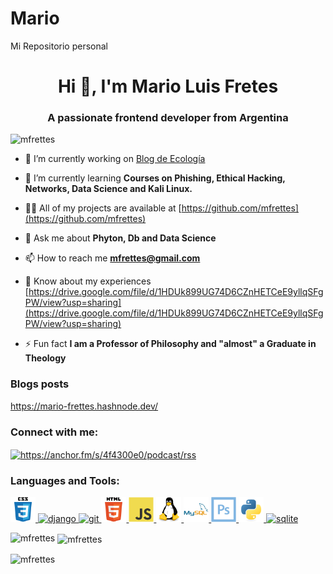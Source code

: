 # Mario
Mi Repositorio personal


<h1 align="center">Hi 👋, I'm Mario Luis Fretes</h1>
<h3 align="center">A passionate frontend developer from Argentina</h3>

<p align="left"> <img src="https://komarev.com/ghpvc/?username=mfrettes&label=Profile%20views&color=0e75b6&style=flat" alt="mfrettes" /> </p>

- 🔭 I’m currently working on [Blog de Ecología](https://github.com/mfrettes/proyecto_final)

- 🌱 I’m currently learning **Courses on Phishing, Ethical Hacking, Networks, Data Science and Kali Linux.**

- 👨‍💻 All of my projects are available at [https://github.com/mfrettes](https://github.com/mfrettes)

- 💬 Ask me about **Phyton, Db and Data Science**

- 📫 How to reach me **mfrettes@gmail.com**

- 📄 Know about my experiences [https://drive.google.com/file/d/1HDUk899UG74D6CZnHETCeE9yllqSFgPW/view?usp=sharing](https://drive.google.com/file/d/1HDUk899UG74D6CZnHETCeE9yllqSFgPW/view?usp=sharing)

- ⚡ Fun fact **I am a Professor of Philosophy and "almost" a Graduate in Theology**

### Blogs posts
<!-- BLOG-POST-LIST:START -->
https://mario-frettes.hashnode.dev/
<!-- BLOG-POST-LIST:END -->

<h3 align="left">Connect with me:</h3>
<p align="left">
<a href="https://open.spotify.com/show/43C7q82TV6YHqunTfsNhuH" target="blank"><img align="center" src="https://raw.githubusercontent.com/rahuldkjain/github-profile-readme-generator/master/src/images/icons/Social/rss.svg" alt="https://anchor.fm/s/4f4300e0/podcast/rss" height="30" width="40" /></a>
</p>

<h3 align="left">Languages and Tools:</h3>
<p align="left"> <a href="https://www.w3schools.com/css/" target="_blank" rel="noreferrer"> <img src="https://raw.githubusercontent.com/devicons/devicon/master/icons/css3/css3-original-wordmark.svg" alt="css3" width="40" height="40"/> </a> <a href="https://www.djangoproject.com/" target="_blank" rel="noreferrer"> <img src="https://cdn.worldvectorlogo.com/logos/django.svg" alt="django" width="40" height="40"/> </a> <a href="https://git-scm.com/" target="_blank" rel="noreferrer"> <img src="https://www.vectorlogo.zone/logos/git-scm/git-scm-icon.svg" alt="git" width="40" height="40"/> </a> <a href="https://www.w3.org/html/" target="_blank" rel="noreferrer"> <img src="https://raw.githubusercontent.com/devicons/devicon/master/icons/html5/html5-original-wordmark.svg" alt="html5" width="40" height="40"/> </a> <a href="https://developer.mozilla.org/en-US/docs/Web/JavaScript" target="_blank" rel="noreferrer"> <img src="https://raw.githubusercontent.com/devicons/devicon/master/icons/javascript/javascript-original.svg" alt="javascript" width="40" height="40"/> </a> <a href="https://www.linux.org/" target="_blank" rel="noreferrer"> <img src="https://raw.githubusercontent.com/devicons/devicon/master/icons/linux/linux-original.svg" alt="linux" width="40" height="40"/> </a> <a href="https://www.mysql.com/" target="_blank" rel="noreferrer"> <img src="https://raw.githubusercontent.com/devicons/devicon/master/icons/mysql/mysql-original-wordmark.svg" alt="mysql" width="40" height="40"/> </a> <a href="https://www.photoshop.com/en" target="_blank" rel="noreferrer"> <img src="https://raw.githubusercontent.com/devicons/devicon/master/icons/photoshop/photoshop-line.svg" alt="photoshop" width="40" height="40"/> </a> <a href="https://www.python.org" target="_blank" rel="noreferrer"> <img src="https://raw.githubusercontent.com/devicons/devicon/master/icons/python/python-original.svg" alt="python" width="40" height="40"/> </a> <a href="https://www.sqlite.org/" target="_blank" rel="noreferrer"> <img src="https://www.vectorlogo.zone/logos/sqlite/sqlite-icon.svg" alt="sqlite" width="40" height="40"/> </a> </p>

<p><img align="left" src="https://github-readme-stats.vercel.app/api/top-langs?username=mfrettes&show_icons=true&locale=en&layout=compact" alt="mfrettes" /></p>

<p>&nbsp;<img align="center" src="https://github-readme-stats.vercel.app/api?username=mfrettes&show_icons=true&locale=en" alt="mfrettes" /></p>

<p><img align="center" src="https://github-readme-streak-stats.herokuapp.com/?user=mfrettes&" alt="mfrettes" /></p>



